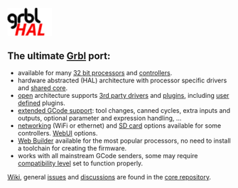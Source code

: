 <img width="100px" src="https://github.com/grblHAL/.github/blob/main/media/grblHAL.svg"></img>

## The ultimate [Grbl](https://github.com/gnea/grbl) port:

* available for many [32 bit processors](https://github.com/grblHAL/drivers) and [controllers](https://github.com/grblHAL/Controllers).
* hardware abstracted \(HAL\) architecture with processor specific drivers and [shared core](https://github.com/grblHAL/core).
* [open](http://svn.io-engineering.com/grblHAL/html/hal_8h.html) architecture supports [3rd party drivers](https://github.com/dresco/STM32H7xx) and [plugins](https://github.com/grblHAL/plugins), including [user defined](https://github.com/grblHAL/Templates) plugins.
* [extended GCode support](https://github.com/grblHAL/core#supported-g-codes): tool changes, canned cycles, extra inputs and outputs, optional parameter and expression handling, ... 
* [networking](https://github.com/grblHAL/Plugin_networking/) \(WiFi or ethernet\) and [SD card](https://github.com/grblHAL/Plugin_SD_card/) options available for some controllers. [WebUI](https://github.com/grblHAL/Plugin_WebUI) options. 
* [Web Builder](http://svn.io-engineering.com:8080) available for the most popular processors, no need to install a toolchain for creating the firmware.
* works with all mainstream GCode senders, some may require [compatibility level](https://github.com/grblHAL/core/wiki/Compatibility-level) set to function properly.

[Wiki](https://github.com/grblHAL/core/wiki), general [issues](https://github.com/grblHAL/core/issues) and [discussions](https://github.com/grblHAL/core/discussions) are found in the [core repository](https://github.com/grblHAL/core).

